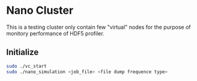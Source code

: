 # Nano Cluster
This is a testing cluster only contain few "virtual" nodes for the purpose of \
monitory performance of HDF5 profiler.

## Initialize
``` bash
sudo ./vc_start
sudo ./nano_simulation <job_file> <file dump frequence type> 
```



